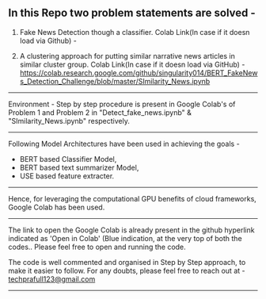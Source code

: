 In this Repo two problem statements are solved - 
-----------------------------------------------

1) Fake News Detection though a classifier.
Colab Link(In case if it doesn load via Github) -


2) A clustering approach for putting similar narrative news articles in similar cluster group.
Colab Link(In case if it doesn load via GitHub) - https://colab.research.google.com/github/singularity014/BERT_FakeNews_Detection_Challenge/blob/master/SImilarity_News.ipynb

---------------------------------------------------------------------------------------------------------------------------
Environment - 
Step by step procedure is present in Google Colab's of
Problem 1 and Problem 2 in "Detect_fake_news.ipynb" & "SImilarity_News.ipynb" respectively.

---------------------------------------------------------------------------------------------------------------------------
Following Model Architectures have been used in achieving the goals - 
- BERT based Classifier Model, 
- BERT based text summarizer Model,
- USE based feature extracter.
---------------------------------------------------------------------------------------------------------------------------

Hence, for leveraging the computational GPU benefits of cloud frameworks,
Google Colab has been used.

---------------------------------------------------------------------------------------------------------------------------

The link to open the Google Colab is already present in the github hyperlink indicated
as 'Open in Colab' (Blue indication, at the very top of both the codes..
Please feel free to open and running the code. 

The code is well commented and organised in Step by Step approach, to make it easier to follow.
For any doubts, please feel free to reach out at  - techprafull123@gmail.com

---------------------------------------------------------------------------------------------------------------------------
